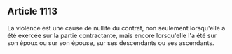 Article 1113
----
La violence est une cause de nullité du contrat, non seulement lorsqu'elle a été
exercée sur la partie contractante, mais encore lorsqu'elle l'a été sur son
époux ou sur son épouse, sur ses descendants ou ses ascendants.
